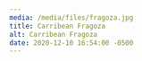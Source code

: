 ```yaml
---
media: /media/files/fragoza.jpg
title: Carribean Fragoza
alt: Carribean Fragoza
date: 2020-12-10 16:54:00 -0500
---
```

